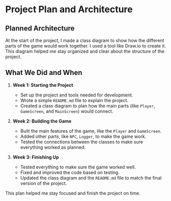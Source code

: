 # Project Plan and Architecture

## Planned Architecture
At the start of the project, I made a class diagram to show how the different parts of the game would work together. I used a tool like Draw.io to create it. This diagram helped me stay organized and clear about the structure of the project.

## What We Did and When

1. **Week 1: Starting the Project**
   - Set up the project and tools needed for development.
   - Wrote a simple `README.md` file to explain the project.
   - Created a class diagram to plan how the main parts (like `Player`, `GameScreen`, and `MainScreen`) would connect.

2. **Week 2: Building the Game**
   - Built the main features of the game, like the `Player` and `GameScreen`.
   - Added other parts, like `NPC`,  `Logger`, to make the game work.
   - Tested the connections between the classes to make sure everything worked as planned.

3. **Week 3: Finishing Up**
   - Tested everything to make sure the game worked well.
   - Fixed and improved the code based on testing.
   - Updated the class diagram and the `README.md` file to match the final version of the project.

This plan helped me stay focused and finish the project on time.

